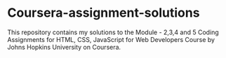 # Coursera-assignment-solutions
This repository contains my solutions to the Module - 2,3,4 and 5 Coding Assignments for HTML, CSS, JavaScript for Web Developers Course by Johns Hopkins University on Coursera.
